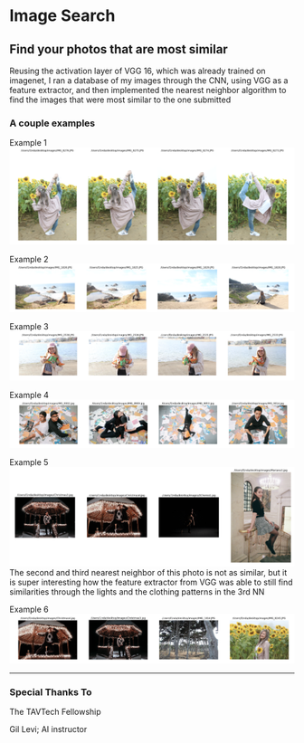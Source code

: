 # Image Search

## Find your photos that are most similar

Reusing the activation layer of VGG 16, which was already trained on imagenet,
I ran a database of my images through the CNN, using VGG as a feature extractor,
and then implemented the nearest neighbor algorithm to find the images
that were most similar to the one submitted

### A couple examples

Example 1
![Sample 1](static/1.png)

Example 2
![Sample 2](static/2.png)

Example 3
![Sample 3](static/3.png)

Example 4
![Sample 4](static/4.png)

Example 5
![Sample 5](static/5.png)
The second and third nearest neighbor of this photo is not as similar, but it is
super interesting how the feature extractor from VGG was able to still find
similarities through the lights and the clothing patterns in the 3rd NN

Example 6
![Sample 6](static/6.png)

---

### Special Thanks To

The TAVTech Fellowship

Gil Levi; AI instructor
